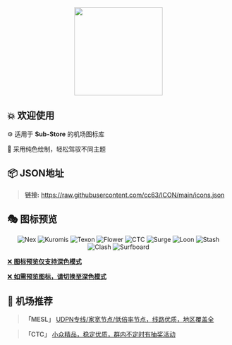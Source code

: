 <div align="center">
 <img src="https://raw.githubusercontent.com/cc63/ICON/main/Sub-Store.png" width="200">
</div>

## 💥 欢迎使用

⚙️ 适用于 **Sub-Store** 的机场图标库

📝 采用纯色绘制，轻松驾驭不同主题


## 📦 **JSON地址**
> **链接:** https://raw.githubusercontent.com/cc63/ICON/main/icons.json

## 🎭 图标预览
<div align="center">
  
![Nex](https://raw.githubusercontent.com/cc63/ICON/main/icons/Nexitally.png#gh-dark-mode-only)
![Kuromis](https://raw.githubusercontent.com/cc63/ICON/main/icons/Kuromis.png#gh-dark-mode-only)
![Texon](https://raw.githubusercontent.com/cc63/ICON/main/icons/Texon-KL.png#gh-dark-mode-only)
![Flower](https://raw.githubusercontent.com/cc63/ICON/main/icons/Flower.png#gh-dark-mode-only)
![CTC](https://raw.githubusercontent.com/cc63/ICON/main/icons/CTC.png#gh-dark-mode-only)
![Surge](https://raw.githubusercontent.com/cc63/ICON/main/icons/Surge.png#gh-dark-mode-only)
![Loon](https://raw.githubusercontent.com/cc63/ICON/main/icons/Loon.png#gh-dark-mode-only)
![Stash](https://raw.githubusercontent.com/cc63/ICON/main/icons/Stash.png#gh-dark-mode-only)
![Clash](https://raw.githubusercontent.com/cc63/ICON/main/icons/Clash.png#gh-dark-mode-only)
![Surfboard](https://raw.githubusercontent.com/cc63/ICON/main/icons/Surfboard.png#gh-dark-mode-only)

</div>

[❌ **图标预览仅支持深色模式**](./#gh-light-mode-only)

[❌ **如需预览图标，请切换至深色模式**](./#gh-light-mode-only)


## 🤖 机场推荐

>  **「MESL」** [UDPN专线/家宽节点/低倍率节点，线路优质，地区覆盖全](https://in.mesl.cloud/#/register?code=ew06hQ6A)

>  **「CTC」** [小众精品，稳定优质，群内不定时有抽奖活动](https://www.jinglongyu.com/#/register?code=NhhJLvBB)
